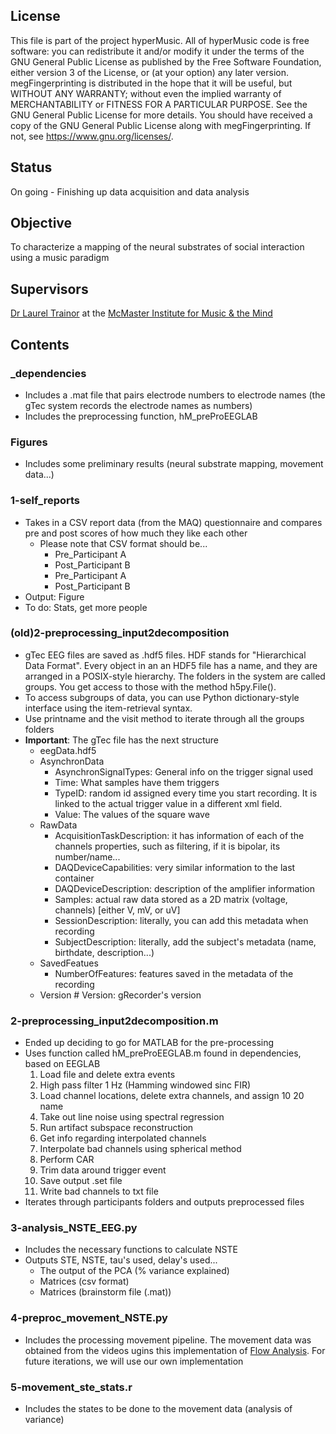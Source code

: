 ## License  
This file is part of the project hyperMusic. All of hyperMusic code is free software: you can redistribute it and/or modify it under the terms of the GNU General Public License as published by the Free Software Foundation, either version 3 of the License, or (at your option) any later version. megFingerprinting is distributed in the hope that it will be useful, but WITHOUT ANY WARRANTY; without even the implied warranty of MERCHANTABILITY or FITNESS FOR A PARTICULAR PURPOSE. See the GNU General Public License for more details. You should have received a copy of the GNU General Public License along with megFingerprinting. If not, see <https://www.gnu.org/licenses/>.

## Status
On going - Finishing up data acquisition and data analysis 

## Objective
To characterize a mapping of the neural substrates of social interaction using a music paradigm

## Supervisors
[Dr Laurel Trainor](https://trainorlab.mcmaster.ca/people/ljt) at the [McMaster Institute for Music & the Mind](https://mimm.mcmaster.ca/)

## Contents
### _dependencies
* Includes a .mat file that pairs electrode numbers to electrode names (the gTec system records the electrode names as numbers)
* Includes the preprocessing function, hM_preProEEGLAB

### Figures
* Includes some preliminary results (neural substrate mapping, movement data...)

### 1-self_reports
* Takes in a CSV report data (from the MAQ) questionnaire and compares pre and post scores of how much they like each other
    * Please note that CSV format should be...
        * Pre_Participant A
        * Post_Participant B
        * Pre_Participant A
        * Post_Participant B 
* Output: Figure
* To do: Stats, get more people

### (old)2-preprocessing_input2decomposition
*  gTec EEG files are saved as .hdf5 files. HDF stands for "Hierarchical Data Format". Every object in an an HDF5 file has a name, and they are arranged in a POSIX-style hierarchy. The folders in the system are called groups. You get access to those with the method h5py.File(). 
*  To access subgroups of data, you can use Python dictionary-style interface using the item-retrieval syntax.
*  Use printname and the visit method to iterate through all the groups folders
* __Important__: The gTec file has the next structure 
    * eegData.hdf5 
    * AsynchronData 
        * AsynchronSignalTypes: General info on the trigger signal used 
        * Time: What samples have them triggers 
        * TypeID: random id assigned every time you start recording. It is linked to the actual trigger value in a different xml field.
        * Value: The values of the square wave 
    * RawData 
        * AcquisitionTaskDescription: it has information of each of the channels properties, such as filtering, if it is bipolar, its number/name... 
        * DAQDeviceCapabilities: very similar information to the last container 
        * DAQDeviceDescription: description of the amplifier information 
        * Samples: actual raw data stored as a 2D matrix (voltage, channels) [either V, mV, or uV]
        * SessionDescription: literally, you can add this metadata when recording 
        * SubjectDescription: literally, add the subject's metadata (name, birthdate, description...) 
    * SavedFeatues 
        * NumberOfFeatures: features saved in the metadata of the recording 
    *  Version # Version: gRecorder's version 
    
    
### 2-preprocessing_input2decomposition.m
* Ended up deciding to go for MATLAB for the pre-processing
* Uses function called hM_preProEEGLAB.m found in dependencies, based on EEGLAB
    1. Load file and delete extra events
    2. High pass filter 1 Hz (Hamming windowed sinc FIR)
    3. Load channel locations, delete extra channels, and assign 10 20 name
    4. Take out line noise using spectral regression
    5. Run artifact subspace reconstruction
    6. Get info regarding interpolated channels
    7. Interpolate bad channels using spherical method
    8. Perform CAR 
    9. Trim data around trigger event
    10. Save output .set file
    11. Write bad channels to txt file 
* Iterates through participants folders and outputs preprocessed files
    

### 3-analysis_NSTE_EEG.py
* Includes the necessary functions to calculate NSTE 
* Outputs STE, NSTE, tau's used, delay's used...
    * The output of the PCA (% variance explained)
    * Matrices (csv format)
    * Matrices (brainstorm file (.mat))

### 4-preproc_movement_NSTE.py
* Includes the processing movement pipeline. The movement data was obtained from the videos ugins this implementation of [Flow Analysis](https://www.cefala.org/FlowAnalyzer/). For future iterations, we will use our own implementation

### 5-movement_ste_stats.r
* Includes the states to be done to the movement data (analysis of variance)
